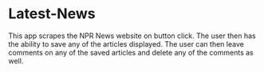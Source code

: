 # Latest-News

This app scrapes the NPR News website on button click. The user then has the ability to save any of the articles displayed. The user can then leave comments on any of the saved articles and delete any of the comments as well. 